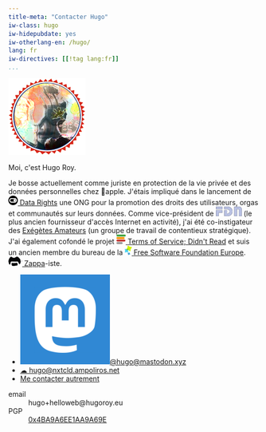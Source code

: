 ```yaml
---
title-meta: "Contacter Hugo"
iw-class: hugo
iw-hidepubdate: yes
iw-otherlang-en: /hugo/
lang: fr
iw-directives: [[!tag lang:fr]] 
...
```



<div class="vcard" id="hcard-Hugo-Roy">
<img id="ma-tete" class="u-photo" alt="" src="/favatar.png" />
<p>Moi, c'est <span class="fn" title="Hugo Roy">Hugo<span class="lastname"> Roy</span></span>.</p>

<p><span
class="p-note">Je bosse actuellement comme juriste en protection de la vie privée et des données personnelles chez apple. J'étais impliqué dans le lancement de <a style="display:inline-block" href="//datarights.ngo/fr/"><img alt="" src="/assets/datarights-logo.png" height="19"> <span class="org">Data Rights</span></a> une ONG pour la promotion des droits des utilisateurs, orgas et communautés sur leurs données. Comme vice-président de <a href="//fdn.fr"
style="display:inline-block"><span
class="org" title="French Data Network"><img alt="FDN"
src="/assets/fdn-logo.png" height="19"></span></a> (le plus ancien fournisseur d'accès Internet en activité), j'ai été co-instigateur des <a
href="//exegetes.eu.org/">Exégètes Amateurs</a> (un groupe de travail de contentieux stratégique). J'ai également cofondé le projet <a href="//tosdr.org"
style="display:inline-block"><img alt=""
src="/assets/tosdr-icon.png"> <span class="org"
title="ToSDR">Terms of Service; Didn't Read</span></a> et suis un ancien membre du bureau de la <a href="//www.fsfe.org"
style="display:inline-block"><img alt=""
src="/assets/fsfe-icon.png" height="19"> <span
class="org">Free Software Foundation Europe</span></a>.
<span style="display:inline-block"><a href="/tags/FrankZappa/" style="display:inline-block"><img alt=""
src="/assets/zappa-logo.png" height="19"> Zappa</a>-iste.</span></span></p>


<ul id="relmes">
        <!-- <li><a href="https://signal.group/#CjQKIPGYSG0JycVxEMBS5JO6XfKs5cuqybl1FeFvS-emkczLEhDm-Kg-A1eimWo8YBDJVk96"><img src="/assets/signal-icon.png" alt="">M’écrire sur Signal</a></li> -->
        <!-- <li><a href="https://twitter.com/hugoroyd" rel="me" title="Twitter: @hugoroyd"><img src="/assets/twitter-icon.png" alt="">@hugoroyd</a></li> -->
        <li><a href="//mastodon.xyz/@hugo" rel="me" title="Mastodon: @hugo@mastodon.xyz"><img src="/assets/mastodon-icon.png" alt="">@hugo@mastodon.xyz</a></li>
        <li><a href="//nxtcld.ampoliros.net/u/hugo" rel="me" title="Nextcloud federated cloud ID: hugo@nxtcld.ampoliros.net">☁ hugo@nxtcld.ampoliros.net</a></li>
        <li id="contact-link"><a href="/hugo/fr/#contact">Me contacter autrement</a></li>
</ul>








<dl id="contact" class="more">
<!-- <dt>Signal</dt> -->
<!-- <dd> -->
<!-- <a href="https://signal.group/#CjQKIPGYSG0JycVxEMBS5JO6XfKs5cuqybl1FeFvS-emkczLEhDm-Kg-A1eimWo8YBDJVk96"> -->
<!-- <img src="/assets/signal-qr.png" width="150" class="qrcode" alt="QR Code" title="QR Code pour l'URL de contact sur Signal"> -->
<!-- </a> -->
<!-- </dd> -->
<dt>email</dt>
<dd>hu<span class="zzz">SPAM</span>go+helloweb@hu<span class="zzz">SUPPRIMER</span>go<span class="y">roy.eu</span></dd>
<dt>PGP</dt>
<dd><a href="https://keys.openpgp.org/search?q=0x4BA9A6EE1AA9A69E">0x4BA9A6EE1AA9A69E</a></dd>
<!-- <dt><a href="https://mastodon.xyz/@hugo">Mastodon</a></dt> -->
<!-- <dd>@hugo@mastodon.xyz</dd> -->
<!-- <dt><a href="http://twitter.com/hugoroyd">Twitter</a></dt> -->
<!-- <dd>@hugoroyd</dd> -->
<!--<dt>irc</dt>-->
<!--<dd>irc.GeekNode.net/Hugo</dd>-->
<!--<dd>irc.freenode.net/hugoroyd</dd>-->
<!-- <dt><a href="https://xmpp.net/directory.php">xmpp</a></dt>-->
<!-- <dd>hugo@jabber.fsfe.org</dd>-->
</dl>
</div>

<style type="text/css">
.zzz{float: right; font-size: 0.001px; color: transparent; display:inline-block; width: 0px; text-decoration: none;}
body :target, body [fragmention] { background-color: transparent;}
</style>

